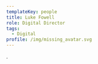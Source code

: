 ```yaml
---
templateKey: people
title: Luke Fowell
role: Digital Director
tags:
  - Digital
profile: /img/missing_avatar.svg
---
```

.
